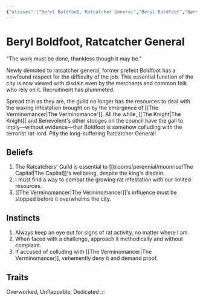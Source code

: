 ```yaml
---
{"aliases":["Beryl Boldfoot, Ratcatcher General","Beryl Boldfoot","Beryl Boldfoot","Ratcatcher General"],"date-created":"2024-09-16T14:35","date-modified":"2024-09-17T13:34","dg-publish":true,"tags":["moonrise","moonrise/person"],"title":"Beryl Boldfoot, Ratcatcher General","dg-path":"moonrise/Beryl Boldfoot.md","permalink":"/moonrise/beryl-boldfoot/","dgPassFrontmatter":true}
---
```



# Beryl Boldfoot, Ratcatcher General

"The work must be done, thankless though it may be."

Newly demoted to ratcatcher general, former prefect Boldfoot has a newfound respect for the difficulty of the job. This essential function of the city is now viewed with disdain even by the merchants and common folk who rely on it. Recruitment has plummeted.

Spread thin as they are, the guild no longer has the resources to deal with the waxing infestation brought on by the emergence of [[The Verminomancer\|The Verminomancer]]. All the while, [[The Knight\|The Knight]] and Benevolent's other stooges on the council have the gall to imply—without evidence—that Boldfoot is somehow colluding with the terrorist rat-lord. Pity the long-suffering Ratcatcher General!

## Beliefs

1. The Ratcatchers' Guild is essential to [[blooms/perennial/moonrise/The Capital\|The Capital]]'s wellbeing, despite the king's disdain.
2. I must find a way to combat the growing rat infestation with our limited resources.
3. [[The Verminomancer\|The Verminomancer]]'s influence must be stopped before it overwhelms the city.

## Instincts

1. Always keep an eye out for signs of rat activity, no matter where I am.
2. When faced with a challenge, approach it methodically and without complaint.
3. If accused of colluding with [[The Verminomancer\|The Verminomancer]], vehemently deny it and demand proof.

## Traits

Overworked, Unflappable, Dedicated
:::
